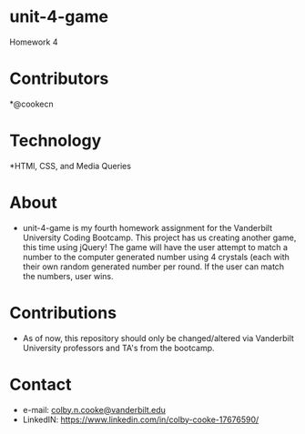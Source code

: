 # unit-4-game
Homework 4 

# Contributors
*@cookecn

# Technology
*HTMl, CSS, and Media Queries

# About
* unit-4-game is my fourth homework assignment for the Vanderbilt University Coding Bootcamp. This project has us creating another game, this time using jQuery! The game will have the user attempt to match a number to the computer generated number using 4 crystals (each with their own random generated number per round. If the user can match the numbers, user wins.

# Contributions
* As of now, this repository should only be changed/altered via Vanderbilt University professors and TA's from the bootcamp.

# Contact
* e-mail: colby.n.cooke@vanderbilt.edu
* LinkedIN: https://www.linkedin.com/in/colby-cooke-17676590/
